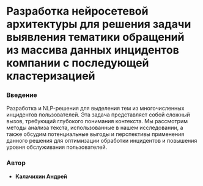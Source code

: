 # Разработка нейросетевой архитектуры для решения задачи выявления тематики обращений из массива данных инцидентов компании с последующей кластеризацией


### Введение
Разработка и NLP-решения для выделения тем из многочисленных инцидентов пользователей. 
Эта задача представляет собой сложный вызов, требующий глубокого понимания контекста. Мы рассмотрим методы анализа текста, использованные в нашем исследовании, а также обсудим потенциальные выгоды и перспективы применения данного решения для оптимизации обработки инцидентов и повышения уровня обслуживания пользователей.

### Автор
* **Калачихин Андрей**
